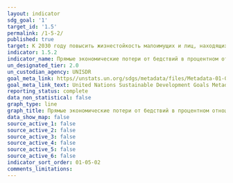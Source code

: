 ```yaml
---
layout: indicator
sdg_goal: '1'
target_id: '1.5'
permalink: /1-5-2/
published: true
target: К 2030 году повысить жизнестойкость малоимущих и лиц, находящихся в уязвимом положении, и уменьшить их незащищенность и уязвимость перед вызванными изменением климата экстремальными явлениями и другими экономическими, социальными и экологическими потрясениями и бедствиями
indicator: 1.5.2
indicator_name: Прямые экономические потери от бедствий в процентном отношении к мировому валовому внутреннему продукту (ВВП)
un_designated_tier: 2.0
un_custodian_agency: UNISDR
goal_meta_link: https//unstats.un.org/sdgs/metadata/files/Metadata-01-05-02.pdf
goal_meta_link_text: United Nations Sustainable Development Goals Metadata (pdf 894kB)
reporting_status: complete
data_non_statistical: false
graph_type: line
graph_title: Прямые экономические потери от бедствий в процентном отношении к мировому валовому внутреннему продукту (ВВП)
data_show_map: false
source_active_1: false
source_active_2: false
source_active_3: false
source_active_4: false
source_active_5: false
source_active_6: false
indicator_sort_order: 01-05-02
comments_limitations: 
---
```

